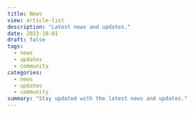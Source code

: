 ```yaml
---
title: News
view: article-list
description: "Latest news and updates."
date: 2023-10-01
draft: false
tags: 
  - news
  - updates
  - community
categories:
  - news
  - updates
  - community
summary: "Stay updated with the latest news and updates."
---
```

